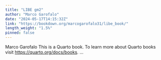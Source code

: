 ```yaml
---
title: "LIBE gm2"
author: "Marco Garofalo"
date: "2024-05-17T14:15:32Z"
link: "https://bookdown.org/marcogarofalo31/libe_book/"
length_weight: "1.5%"
pinned: false
---
```


Marco Garofalo This is a Quarto book. To learn more about Quarto books visit https://quarto.org/docs/books. ...

